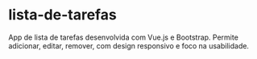 # lista-de-tarefas
App de lista de tarefas desenvolvida com Vue.js e Bootstrap. Permite adicionar, editar, remover, com design responsivo e foco na usabilidade.

